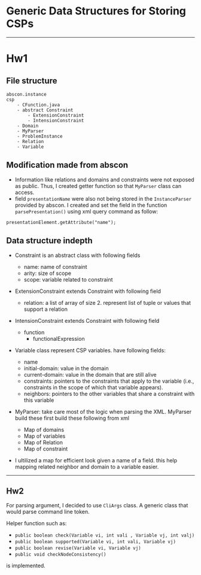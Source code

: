 # Generic Data Structures for Storing CSPs

-----

# Hw1
## File structure

```
abscon.instance
csp
    - CFunction.java
    - abstract Constraint
        - ExtensionConstraint
        - IntensionConstraint
    - Domain
    - MyParser
    - ProblemInstance
    - Relation
    - Variable
```

## Modification made from abscon
- Information like relations and domains and constraints were not exposed as public. Thus, I created getter function so that `MyParser` class can access.
- field `presentationName` were also not being stored in the `InstanceParser` provided by abscon. I created and set the field in the function `parsePresentation()` using xml query command as follow: 

```
presentationElement.getAttribute("name");
```

## Data structure indepth


- Constraint is an abstract class with following fields
    - name: name of constraint
    - arity: size of scope
    - scope: variable related to constraint
- ExtensionConstraint extends Constraint with following field
    - relation: a list of array of size 2. represent list of tuple or values that support a relation
- IntensionConstraint extends Constraint with following field
    - function
        - functionalExpression
        
- Variable class represent CSP variables. have following fields:
    - name
    - initial-domain: value in the domain
    - current-domain: value in the domain that are still alive
    - constraints: pointers to the constraints that apply to the variable (i.e., constraints in the scope of which that variable appears).
    - neighbors: pointers to the other variables that share a constraint with this variable
    
- MyParser: take care most of the logic when parsing the XML. MyParser build these first build these following from xml
    - Map of domains
    - Map of variables
    - Map of Relation
    - Map of constraint
- I ultilized a map for efficient look given a name of a field. this help mapping related neighbor and domain to a variable easier.


-----
## Hw2

For parsing argument, I decided to use `CliArgs` class. A generic class that would parse command line token.

Helper function such as:

- `public boolean check(Variable vi, int vali , Variable vj, int valj)`
- `public boolean supported(Variable vi, int vali, Variable vj)`
- `public boolean revise(Variable vi, Variable vj)`
- `public void checkNodeConsistency()`

is implemented.
